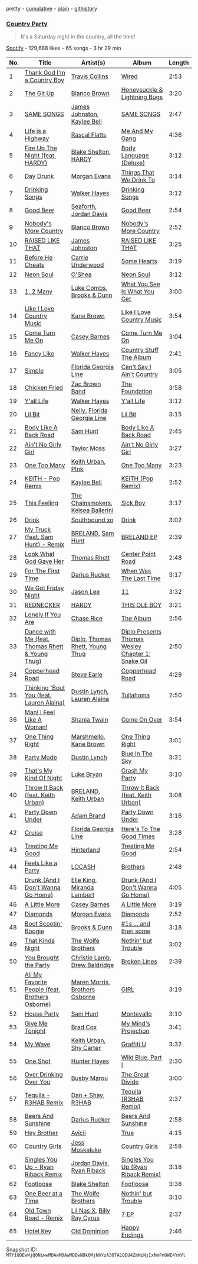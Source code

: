 pretty - [cumulative](/playlists/cumulative/37i9dQZF1DWYubIwLN4Hq2.md) - [plain](/playlists/plain/37i9dQZF1DWYubIwLN4Hq2) - [githistory](https://github.githistory.xyz/mackorone/spotify-playlist-archive/blob/main/playlists/plain/37i9dQZF1DWYubIwLN4Hq2)

### [Country Party](https://open.spotify.com/playlist/37i9dQZF1DWYubIwLN4Hq2)

> It's a Saturday night in the country, all the time!

[Spotify](https://open.spotify.com/user/spotify) - 129,688 likes - 65 songs - 3 hr 29 min

| No. | Title | Artist(s) | Album | Length |
|---|---|---|---|---|
| 1 | [Thank God I'm a Country Boy](https://open.spotify.com/track/5IwLILDE1d5yVI4bfXTV3K) | [Travis Collins](https://open.spotify.com/artist/1hB4sZ49ocIuwxPEBIV35m) | [Wired](https://open.spotify.com/album/2YVoRvMleX9NQyNvUC3de0) | 2:53 |
| 2 | [The Git Up](https://open.spotify.com/track/2KKijf6Ett4kmVNJze2roh) | [Blanco Brown](https://open.spotify.com/artist/3yzRiNMZdTsSUgplcyYZ4i) | [Honeysuckle & Lightning Bugs](https://open.spotify.com/album/4dwNsmLLMl2F4xM5rWfHmj) | 3:20 |
| 3 | [SAME SONGS](https://open.spotify.com/track/0nEWAK1WHWThcDJJOxwwWb) | [James Johnston](https://open.spotify.com/artist/69HMYPrcstafeCTHI3Dcp1), [Kaylee Bell](https://open.spotify.com/artist/4J3TXBvAMckFbTxqxNYpDj) | [SAME SONGS](https://open.spotify.com/album/0ZSrpmlrCc6n8MHRpTlx1r) | 2:47 |
| 4 | [Life is a Highway](https://open.spotify.com/track/2Fs18NaCDuluPG1DHGw1XG) | [Rascal Flatts](https://open.spotify.com/artist/0a1gHP0HAqALbEyxaD5Ngn) | [Me And My Gang](https://open.spotify.com/album/5XPdkIryKSpTKW21HUtvV0) | 4:36 |
| 5 | [Fire Up The Night \(feat\. HARDY\)](https://open.spotify.com/track/5dHF4UXvJ70xefCqD2Wj9N) | [Blake Shelton](https://open.spotify.com/artist/1UTPBmNbXNTittyMJrNkvw), [HARDY](https://open.spotify.com/artist/5QNm7E7RU2m64l6Gliu8Oy) | [Body Language \(Deluxe\)](https://open.spotify.com/album/6ObNVnYp53VJNtIcdo03WJ) | 3:12 |
| 6 | [Day Drunk](https://open.spotify.com/track/7nGuT0EfqQ1TXcADEKwB6Q) | [Morgan Evans](https://open.spotify.com/artist/6fzQ81ouajOEFqCIB9VwrS) | [Things That We Drink To](https://open.spotify.com/album/7CgrejBVsP6OeA3WgxDPPc) | 3:14 |
| 7 | [Drinking Songs](https://open.spotify.com/track/4rqjF6HMDIPWx52U09kNwV) | [Walker Hayes](https://open.spotify.com/artist/7sKxqpSqbIzphAKAhrqvlf) | [Drinking Songs](https://open.spotify.com/album/1fOOTVggmp78uXc2P5lJo1) | 3:12 |
| 8 | [Good Beer](https://open.spotify.com/track/55M9eKCXJFCpid6WBVyEct) | [Seaforth](https://open.spotify.com/artist/1ryJB2bhfYjjIt8kqy4BoG), [Jordan Davis](https://open.spotify.com/artist/77kULmXAQ6vWer7IIHdGzI) | [Good Beer](https://open.spotify.com/album/3PuVtau24hELLklY6dcd3q) | 2:54 |
| 9 | [Nobody's More Country](https://open.spotify.com/track/5ebwYSZVFG6VJOE0mWs71o) | [Blanco Brown](https://open.spotify.com/artist/3yzRiNMZdTsSUgplcyYZ4i) | [Nobody's More Country](https://open.spotify.com/album/2Jogodfbu37ikyUK11yGAf) | 2:52 |
| 10 | [RAISED LIKE THAT](https://open.spotify.com/track/15NeNzRcjfuXTnOFHpnmzs) | [James Johnston](https://open.spotify.com/artist/69HMYPrcstafeCTHI3Dcp1) | [RAISED LIKE THAT](https://open.spotify.com/album/6dKTwyfwAejwySdL7dEcZZ) | 3:25 |
| 11 | [Before He Cheats](https://open.spotify.com/track/0ZUo4YjG4saFnEJhdWp9Bt) | [Carrie Underwood](https://open.spotify.com/artist/4xFUf1FHVy696Q1JQZMTRj) | [Some Hearts](https://open.spotify.com/album/0kys2jaKAiDPfNBd4z7LAg) | 3:19 |
| 12 | [Neon Soul](https://open.spotify.com/track/25Gxi8mBqLUMuEAGTzUSQc) | [O'Shea](https://open.spotify.com/artist/194o33PqUyeBl8BCOImebX) | [Neon Soul](https://open.spotify.com/album/4ysEjN3nv2ZeGYuSntqcMa) | 3:12 |
| 13 | [1, 2 Many](https://open.spotify.com/track/226le7T3p82reYWzsi9Hsz) | [Luke Combs](https://open.spotify.com/artist/718COspgdWOnwOFpJHRZHS), [Brooks & Dunn](https://open.spotify.com/artist/0XKOBt59crntr7HQXXO8Yz) | [What You See Is What You Get](https://open.spotify.com/album/0S9D5NIDp2YXhYwlvuJzqx) | 3:00 |
| 14 | [Like I Love Country Music](https://open.spotify.com/track/3j1xkzTW8owIphkWV51V9s) | [Kane Brown](https://open.spotify.com/artist/3oSJ7TBVCWMDMiYjXNiCKE) | [Like I Love Country Music](https://open.spotify.com/album/6IXSaIsyP9LbtccncAs2Gg) | 3:54 |
| 15 | [Come Turn Me On](https://open.spotify.com/track/0m4HsKM4YNI87n17gUTlqA) | [Casey Barnes](https://open.spotify.com/artist/1WN3NClJsEUzhRjTLSpt60) | [Come Turn Me On](https://open.spotify.com/album/689dWYxrQTpOYexXbH2h6r) | 3:04 |
| 16 | [Fancy Like](https://open.spotify.com/track/58UKC45GPNTflCN6nwCUeF) | [Walker Hayes](https://open.spotify.com/artist/7sKxqpSqbIzphAKAhrqvlf) | [Country Stuff The Album](https://open.spotify.com/album/4sShdTo9jO2RGLgDkZBgN8) | 2:41 |
| 17 | [Simple](https://open.spotify.com/track/4L9Ds4mpD3SuYoWwFUlv16) | [Florida Georgia Line](https://open.spotify.com/artist/3b8QkneNDz4JHKKKlLgYZg) | [Can't Say I Ain't Country](https://open.spotify.com/album/64nhe9s692yKECAoMcEQ8U) | 3:05 |
| 18 | [Chicken Fried](https://open.spotify.com/track/0LQtEJt7x0s6knb6RKdRYc) | [Zac Brown Band](https://open.spotify.com/artist/6yJCxee7QumYr820xdIsjo) | [The Foundation](https://open.spotify.com/album/08XFx1OZMZnRCh0JrKTIgT) | 3:58 |
| 19 | [Y'all Life](https://open.spotify.com/track/1KHCFA1Wb1MYQi4WQIYqrm) | [Walker Hayes](https://open.spotify.com/artist/7sKxqpSqbIzphAKAhrqvlf) | [Y'all Life](https://open.spotify.com/album/50v40WMdEdqVFy9stzuW3y) | 3:12 |
| 20 | [Lil Bit](https://open.spotify.com/track/0NmuYnjETG3u3qx0OmEJev) | [Nelly](https://open.spotify.com/artist/2gBjLmx6zQnFGQJCAQpRgw), [Florida Georgia Line](https://open.spotify.com/artist/3b8QkneNDz4JHKKKlLgYZg) | [Lil Bit](https://open.spotify.com/album/6aw4FMaYoLmhMZEI5dcq8I) | 3:15 |
| 21 | [Body Like A Back Road](https://open.spotify.com/track/7mldq42yDuxiUNn08nvzHO) | [Sam Hunt](https://open.spotify.com/artist/2kucQ9jQwuD8jWdtR9Ef38) | [Body Like A Back Road](https://open.spotify.com/album/2N7kidh1wA9EoLdf16QWrz) | 2:45 |
| 22 | [Ain't No Girly Girl](https://open.spotify.com/track/41apHLdnrtAGXMMNehkGNR) | [Taylor Moss](https://open.spotify.com/artist/6kk3eFuZoE4Lq7dD03Ehkj) | [Ain't No Girly Girl](https://open.spotify.com/album/1g1pg2ArNLaBWDKzDxUxR3) | 3:27 |
| 23 | [One Too Many](https://open.spotify.com/track/5NUXE8W12lWcUXgJRCjeEw) | [Keith Urban](https://open.spotify.com/artist/0u2FHSq3ln94y5Q57xazwf), [P!nk](https://open.spotify.com/artist/1KCSPY1glIKqW2TotWuXOR) | [One Too Many](https://open.spotify.com/album/5j5ngp5GBH7zW3RhHljRK9) | 3:23 |
| 24 | [KEITH \- Pop Remix](https://open.spotify.com/track/4CzCd0VNYi5r3NI8MOyrrl) | [Kaylee Bell](https://open.spotify.com/artist/4J3TXBvAMckFbTxqxNYpDj) | [KEITH \(Pop Remix\)](https://open.spotify.com/album/2H0ixr01bPLofyeanCtq87) | 2:52 |
| 25 | [This Feeling](https://open.spotify.com/track/4NBTZtAt1F13VvlSKe6KTl) | [The Chainsmokers](https://open.spotify.com/artist/69GGBxA162lTqCwzJG5jLp), [Kelsea Ballerini](https://open.spotify.com/artist/3RqBeV12Tt7A8xH3zBDDUF) | [Sick Boy](https://open.spotify.com/album/6ZvDJs17O3woQirttKRYCG) | 3:17 |
| 26 | [Drink](https://open.spotify.com/track/7Jc8drLOY0v3guDMfSACIz) | [Southbound xo](https://open.spotify.com/artist/2Vd1apm9XWtfshrjOmodgB) | [Drink](https://open.spotify.com/album/6fhWZIDRTVu1lK1sZ0RVkh) | 3:02 |
| 27 | [My Truck \(feat\. Sam Hunt\) \- Remix](https://open.spotify.com/track/1akB0Fn6w8U0j2hrDcj1kZ) | [BRELAND](https://open.spotify.com/artist/0C86lmpnwiyLDUiyo4d0P1), [Sam Hunt](https://open.spotify.com/artist/2kucQ9jQwuD8jWdtR9Ef38) | [BRELAND EP](https://open.spotify.com/album/61oSbcEqPRT4bTnP4YCQvt) | 2:39 |
| 28 | [Look What God Gave Her](https://open.spotify.com/track/2KqJC0koTBUyDlsMt5ok1V) | [Thomas Rhett](https://open.spotify.com/artist/6x2LnllRG5uGarZMsD4iO8) | [Center Point Road](https://open.spotify.com/album/5gnWhEFNbtCn0RLG2cp90g) | 2:48 |
| 29 | [For The First Time](https://open.spotify.com/track/0LG2cFomCi8Fb664Lvr3Nu) | [Darius Rucker](https://open.spotify.com/artist/7FY5V3XMwlNBPitEjXowHQ) | [When Was The Last Time](https://open.spotify.com/album/6SVzzB0SnMlBXcHsmhNxzC) | 3:17 |
| 30 | [We Got Friday Night](https://open.spotify.com/track/0p0YtAR7xpu6P3MeRR25ii) | [Jason Lee](https://open.spotify.com/artist/7gQSJZwTfM0tyflnvoqCmP) | [11](https://open.spotify.com/album/3abSlWOaK3xxXAfmWTxqA9) | 3:32 |
| 31 | [REDNECKER](https://open.spotify.com/track/0YVdTI4w1BEqSjGNXcRjX1) | [HARDY](https://open.spotify.com/artist/5QNm7E7RU2m64l6Gliu8Oy) | [THIS OLE BOY](https://open.spotify.com/album/74G3iEDTbqrBTN3USAlquk) | 3:21 |
| 32 | [Lonely If You Are](https://open.spotify.com/track/1iyE0UwRtLUBf9OqLfFGSp) | [Chase Rice](https://open.spotify.com/artist/6pBNfggcZZDCmb0p92OnGn) | [The Album](https://open.spotify.com/album/49DERKtzOTKNT7T0O4l6m4) | 2:56 |
| 33 | [Dance with Me \(feat\. Thomas Rhett & Young Thug\)](https://open.spotify.com/track/6AoHQqGnuwFk9ygWhzLRws) | [Diplo](https://open.spotify.com/artist/5fMUXHkw8R8eOP2RNVYEZX), [Thomas Rhett](https://open.spotify.com/artist/6x2LnllRG5uGarZMsD4iO8), [Young Thug](https://open.spotify.com/artist/50co4Is1HCEo8bhOyUWKpn) | [Diplo Presents Thomas Wesley Chapter 1: Snake Oil](https://open.spotify.com/album/2Om5VEKaBd4Afht33ToQGD) | 2:50 |
| 34 | [Copperhead Road](https://open.spotify.com/track/0VU5k3vCrpqDgUygMjiFYj) | [Steve Earle](https://open.spotify.com/artist/2UBTfUoLI07iRqGeUrwhZh) | [Copperhead Road](https://open.spotify.com/album/6IjDVtuYfRW1KjqQy2UzPJ) | 4:29 |
| 35 | [Thinking 'Bout You \(feat\. Lauren Alaina\)](https://open.spotify.com/track/6NebrV4ZigAoXIRbe11hxh) | [Dustin Lynch](https://open.spotify.com/artist/1dID9zgn0OV0Y8ud7Mh2tS), [Lauren Alaina](https://open.spotify.com/artist/1v3tdpIdBSW14rHUfiEVOv) | [Tullahoma](https://open.spotify.com/album/2jGU6wUOYlyscEVAh6dtg5) | 2:50 |
| 36 | [Man! I Feel Like A Woman!](https://open.spotify.com/track/6sxptembJVty4sNtcPMAVz) | [Shania Twain](https://open.spotify.com/artist/5e4Dhzv426EvQe3aDb64jL) | [Come On Over](https://open.spotify.com/album/4UMe0Ods7kygK6OISasZe9) | 3:54 |
| 37 | [One Thing Right](https://open.spotify.com/track/4hPpVbbakQNv8YTHYaOJP4) | [Marshmello](https://open.spotify.com/artist/64KEffDW9EtZ1y2vBYgq8T), [Kane Brown](https://open.spotify.com/artist/3oSJ7TBVCWMDMiYjXNiCKE) | [One Thing Right](https://open.spotify.com/album/4QAC6FquY8D0RXom13iE5J) | 3:01 |
| 38 | [Party Mode](https://open.spotify.com/track/31o5omf8dh0tNaSCdM6cu3) | [Dustin Lynch](https://open.spotify.com/artist/1dID9zgn0OV0Y8ud7Mh2tS) | [Blue In The Sky](https://open.spotify.com/album/58zetIrM1Kf5xf2utMJOJi) | 3:31 |
| 39 | [That's My Kind Of Night](https://open.spotify.com/track/5HGibWoxnkYSkl6mHmAlOE) | [Luke Bryan](https://open.spotify.com/artist/0BvkDsjIUla7X0k6CSWh1I) | [Crash My Party](https://open.spotify.com/album/5M8gr5RV2eR6UkztC69ogB) | 3:10 |
| 40 | [Throw It Back \(feat\. Keith Urban\)](https://open.spotify.com/track/4BLiRJdtn8jwUVtvbHIv2T) | [BRELAND](https://open.spotify.com/artist/0C86lmpnwiyLDUiyo4d0P1), [Keith Urban](https://open.spotify.com/artist/0u2FHSq3ln94y5Q57xazwf) | [Throw It Back \(feat\. Keith Urban\)](https://open.spotify.com/album/56rScV2lFznLUGxqYYwUpo) | 3:08 |
| 41 | [Party Down Under](https://open.spotify.com/track/6voVE1ccTkRYYNE9BtkIqV) | [Adam Brand](https://open.spotify.com/artist/42XeVHEwXlejTSpz3lU0Ia) | [Party Down Under](https://open.spotify.com/album/6kTwLscyl9GiE3tk1oLvrK) | 3:16 |
| 42 | [Cruise](https://open.spotify.com/track/0i5el041vd6nxrGEU8QRxy) | [Florida Georgia Line](https://open.spotify.com/artist/3b8QkneNDz4JHKKKlLgYZg) | [Here's To The Good Times](https://open.spotify.com/album/5MH765pytbQasmDxXArTah) | 3:28 |
| 43 | [Treating Me Good](https://open.spotify.com/track/1qCjAZPZGXHAdjxqsOeCf6) | [Hinterland](https://open.spotify.com/artist/0rRxOKXLCsE9wuDl0TnrLY) | [Treating Me Good](https://open.spotify.com/album/5HHYvoDLkUVVpUbjbz1IOx) | 2:54 |
| 44 | [Feels Like a Party](https://open.spotify.com/track/5OT9t63gM4DaXX4eALinFH) | [LOCASH](https://open.spotify.com/artist/5IcGbIAgdns0R5EJKHMjCQ) | [Brothers](https://open.spotify.com/album/4SdaXWYrMSyTOBkTxNpUPg) | 2:48 |
| 45 | [Drunk \(And I Don't Wanna Go Home\)](https://open.spotify.com/track/0QULNNd9z5s35entfiiXoa) | [Elle King](https://open.spotify.com/artist/3bhu7P5PfngueRHiB9hjcx), [Miranda Lambert](https://open.spotify.com/artist/66lH4jAE7pqPlOlzUKbwA0) | [Drunk \(And I Don't Wanna Go Home\)](https://open.spotify.com/album/6F6ZYE96lTFgzWotepEDhZ) | 4:05 |
| 46 | [A Little More](https://open.spotify.com/track/6WGYlg8zHWzs5IiKaf7PQf) | [Casey Barnes](https://open.spotify.com/artist/1WN3NClJsEUzhRjTLSpt60) | [A Little More](https://open.spotify.com/album/76V50MuE8a3KcAW8G8avkM) | 3:19 |
| 47 | [Diamonds](https://open.spotify.com/track/1ZHWO6q1J88f9WrRJbPupM) | [Morgan Evans](https://open.spotify.com/artist/6fzQ81ouajOEFqCIB9VwrS) | [Diamonds](https://open.spotify.com/album/32a1lfCxSO9INWxjCI9C83) | 2:52 |
| 48 | [Boot Scootin' Boogie](https://open.spotify.com/track/7Fq9RwQxSn3kW85PrDUf0M) | [Brooks & Dunn](https://open.spotify.com/artist/0XKOBt59crntr7HQXXO8Yz) | [\#1s ..\. and then some](https://open.spotify.com/album/1ZXM9jY3Bsg12KXgwftBrO) | 3:18 |
| 49 | [That Kinda Night](https://open.spotify.com/track/2ALDZH8bUO84jspKLBvNqA) | [The Wolfe Brothers](https://open.spotify.com/artist/1McMRetlMqavXFC8TCVfma) | [Nothin' but Trouble](https://open.spotify.com/album/6x0Ii6bxYJONhprG5YjkRp) | 3:02 |
| 50 | [You Brought the Party](https://open.spotify.com/track/3yY6s065hgNhzorFn3UMlc) | [Christie Lamb](https://open.spotify.com/artist/4Pr9AicHS9itF9d7YdeN4F), [Drew Baldridge](https://open.spotify.com/artist/3VpwD2HKVlyDW6pxgUaBLg) | [Broken Lines](https://open.spotify.com/album/1IlwXF0W69Am2wVpy7x88l) | 2:39 |
| 51 | [All My Favorite People \(feat\. Brothers Osborne\)](https://open.spotify.com/track/0tEPv5fuzMhtm6NM5GvQiF) | [Maren Morris](https://open.spotify.com/artist/6WY7D3jk8zTrHtmkqqo5GI), [Brothers Osborne](https://open.spotify.com/artist/39NR3AUhpbbqKM33vWn2fp) | [GIRL](https://open.spotify.com/album/3XpxioqzCTiqOSuHTXuaGf) | 3:19 |
| 52 | [House Party](https://open.spotify.com/track/1TwLKNsCnhi1HxbIi4bAW0) | [Sam Hunt](https://open.spotify.com/artist/2kucQ9jQwuD8jWdtR9Ef38) | [Montevallo](https://open.spotify.com/album/0V7c0hnrLUFJyHNtjiAT2E) | 3:10 |
| 53 | [Give Me Tonight](https://open.spotify.com/track/5trK9XKx6v9zoAOlaDJ6Hr) | [Brad Cox](https://open.spotify.com/artist/3qmULKoT46nNsyXHZk6fbM) | [My Mind's Projection](https://open.spotify.com/album/7fSZE2xLU6bZ1iobxww9WP) | 3:41 |
| 54 | [My Wave](https://open.spotify.com/track/6wEWlttx3wUooRC7ydITFL) | [Keith Urban](https://open.spotify.com/artist/0u2FHSq3ln94y5Q57xazwf), [Shy Carter](https://open.spotify.com/artist/7JZafQsN8syJ9agEtcyP4V) | [Graffiti U](https://open.spotify.com/album/52aaxT2Se2oUyijUbWwp3Z) | 3:32 |
| 55 | [One Shot](https://open.spotify.com/track/6smVfDjrVkJKfO1MasrbE9) | [Hunter Hayes](https://open.spotify.com/artist/7H6dkUChT5EoOQtUVMg4cN) | [Wild Blue, Part I](https://open.spotify.com/album/3xDD4CKNUEVmhOL1IY8MAL) | 2:30 |
| 56 | [Over Drinking Over You](https://open.spotify.com/track/629X3Dt9g4D8Wx8nn3FBcX) | [Busby Marou](https://open.spotify.com/artist/4ETXyV9H1p2P1XYgXXTjiO) | [The Great Divide](https://open.spotify.com/album/7csjD3dBWReZZ7xkSWA03D) | 3:00 |
| 57 | [Tequila \- R3HAB Remix](https://open.spotify.com/track/2aAyDqzwEeVIigSMFM1tNS) | [Dan + Shay](https://open.spotify.com/artist/7z5WFjZAIYejWy0NI5lv4T), [R3HAB](https://open.spotify.com/artist/6cEuCEZu7PAE9ZSzLLc2oQ) | [Tequila \(R3HAB Remix\)](https://open.spotify.com/album/0jgKYxqEP9brgJudoobjzV) | 2:37 |
| 58 | [Beers And Sunshine](https://open.spotify.com/track/36ISlLb12gKuCCVTYXC0gb) | [Darius Rucker](https://open.spotify.com/artist/7FY5V3XMwlNBPitEjXowHQ) | [Beers And Sunshine](https://open.spotify.com/album/1GZyb1fAcVAdxeZK16ozLR) | 2:58 |
| 59 | [Hey Brother](https://open.spotify.com/track/4lhqb6JvbHId48OUJGwymk) | [Avicii](https://open.spotify.com/artist/1vCWHaC5f2uS3yhpwWbIA6) | [True](https://open.spotify.com/album/2H6i2CrWgXE1HookLu8Au0) | 4:15 |
| 60 | [Country Girls](https://open.spotify.com/track/2On2WPpT56ueZXBg1JSHSI) | [Jess Moskaluke](https://open.spotify.com/artist/5wCYmeBtrQWxKmOBsXx3et) | [Country Girls](https://open.spotify.com/album/1ldxxAQnprJ9FLPzY25Zlr) | 2:58 |
| 61 | [Singles You Up \- Ryan Riback Remix](https://open.spotify.com/track/3clfDJ1mvmbSTg9jw40wan) | [Jordan Davis](https://open.spotify.com/artist/77kULmXAQ6vWer7IIHdGzI), [Ryan Riback](https://open.spotify.com/artist/33JQK4UoS2aMPYBfdB5Ftt) | [Singles You Up \(Ryan Riback Remix\)](https://open.spotify.com/album/6BdsIEdziglvxn10fmjsVf) | 3:18 |
| 62 | [Footloose](https://open.spotify.com/track/4shPfi6RsJiwQtso2XFGiL) | [Blake Shelton](https://open.spotify.com/artist/1UTPBmNbXNTittyMJrNkvw) | [Footloose](https://open.spotify.com/album/1NwX9DLDpQSsJrrRdU3dEN) | 3:38 |
| 63 | [One Beer at a Time](https://open.spotify.com/track/1MYqkrzQqhs6h0ZYaSun6R) | [The Wolfe Brothers](https://open.spotify.com/artist/1McMRetlMqavXFC8TCVfma) | [Nothin' but Trouble](https://open.spotify.com/album/6x0Ii6bxYJONhprG5YjkRp) | 3:10 |
| 64 | [Old Town Road \- Remix](https://open.spotify.com/track/2YpeDb67231RjR0MgVLzsG) | [Lil Nas X](https://open.spotify.com/artist/7jVv8c5Fj3E9VhNjxT4snq), [Billy Ray Cyrus](https://open.spotify.com/artist/60rpJ9SgigSd16DOAG7GSa) | [7 EP](https://open.spotify.com/album/4IRiXE5NROxknUSAUSjMoO) | 2:37 |
| 65 | [Hotel Key](https://open.spotify.com/track/33471tzU1VghDg9zNgGRpz) | [Old Dominion](https://open.spotify.com/artist/6y8XlgIV8BLlIg1tT1R10i) | [Happy Endings](https://open.spotify.com/album/66Y5XaoFSoa0A4P0u56s8V) | 2:46 |

Snapshot ID: `MTY1ODEwNjQ0NiwwMDAwMDAwMDEwNDk0MjNhYzA3OTA1ODU4ZmNiNjIxNmFmOWE4YmVl`
